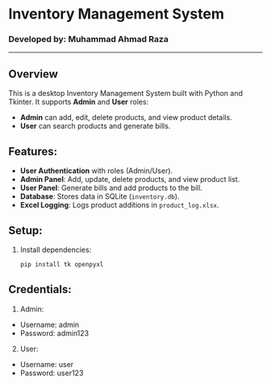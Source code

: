 # Inventory Management System

### Developed by: Muhammad Ahmad Raza

---

## Overview
This is a desktop Inventory Management System built with Python and Tkinter. It supports **Admin** and **User** roles:
- **Admin** can add, edit, delete products, and view product details.
- **User** can search products and generate bills.

## Features:
- **User Authentication** with roles (Admin/User).
- **Admin Panel**: Add, update, delete products, and view product list.
- **User Panel**: Generate bills and add products to the bill.
- **Database**: Stores data in SQLite (`inventory.db`).
- **Excel Logging**: Logs product additions in `product_log.xlsx`.

## Setup:
1. Install dependencies:
   ```bash
   pip install tk openpyxl
## Credentials:
1. Admin:
- Username: admin
- Password: admin123

2. User:
- Username: user
- Password: user123
